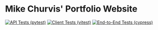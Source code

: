 # Mike Churvis' Portfolio Website 
[![API Tests (pytest)](https://github.com/MikeChurvis/mikechurvis.com/workflows/API%20Tests%20(pytest)/badge.svg)](https://github.com/MikeChurvis/mikechurvis.com/actions/workflows/pytest.yml) [![Client Tests (vitest)](https://github.com/MikeChurvis/mikechurvis.com/workflows/Client%20Tests%20(vitest)/badge.svg)](https://github.com/MikeChurvis/mikechurvis.com/actions/workflows/vitest.yml) [![End-to-End Tests (cypress)](https://github.com/MikeChurvis/mikechurvis.com/workflows/End-to-End%20Tests%20(cypress)/badge.svg)](https://github.com/MikeChurvis/mikechurvis.com/actions/workflows/cypress.yml)
